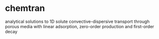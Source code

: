 # chemtran
analytical solutions to 1D solute convective-dispersive transport through porous media with linear adsorption, zero-order production and first-order decay
